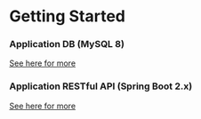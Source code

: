 # Getting Started

### Application DB (MySQL 8)
[See here for more](/app-db/README.md)

### Application RESTful API (Spring Boot 2.x)
[See here for more](/app-rest-api/README.md)

